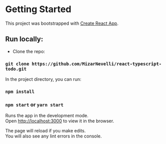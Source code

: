 # Getting Started 

This project was bootstrapped with [Create React App](https://github.com/facebook/create-react-app).
## Run locally:

- Clone the repo: 

### `git clone https://github.com/MizarNevelli/react-typescript-todo.git`

In the project directory, you can run:
### `npm install`

###  `npm start` or `yarn start` 

Runs the app in the development mode.\
Open [http://localhost:3000](http://localhost:3000) to view it in the browser.

The page will reload if you make edits.\
You will also see any lint errors in the console.


